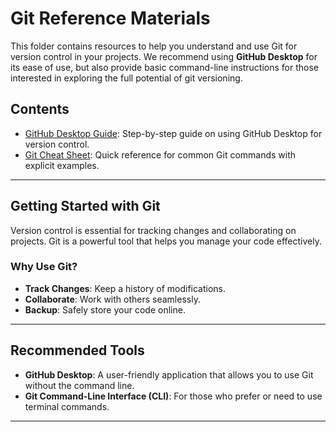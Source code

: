 # Git Reference Materials

This folder contains resources to help you understand and use Git for version control in your projects. We recommend using **GitHub Desktop** for its ease of use, but also provide basic command-line instructions for those interested in exploring the full potential of git versioning.

## Contents

- [GitHub Desktop Guide](github_desktop_guide.md): Step-by-step guide on using GitHub Desktop for version control.
- [Git Cheat Sheet](git_cheat_sheet.md): Quick reference for common Git commands with explicit examples.

---

## Getting Started with Git

Version control is essential for tracking changes and collaborating on projects. Git is a powerful tool that helps you manage your code effectively.

### Why Use Git?

- **Track Changes**: Keep a history of modifications.
- **Collaborate**: Work with others seamlessly.
- **Backup**: Safely store your code online.

---

## Recommended Tools

- **GitHub Desktop**: A user-friendly application that allows you to use Git without the command line.
- **Git Command-Line Interface (CLI)**: For those who prefer or need to use terminal commands.

---